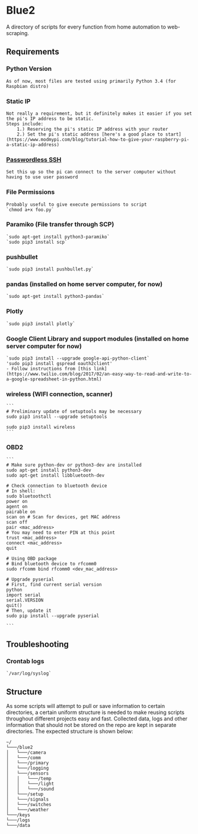 # Blue2
A directory of scripts for every function from home automation to web-scraping. 

## Requirements
### Python Version
    As of now, most files are tested using primarily Python 3.4 (for Raspbian distro)

### Static IP
    Not really a requirement, but it definitely makes it easier if you set the pi's IP address to be static.
    Steps include:
        1.) Reserving the pi's static IP address with your router
        2.) Set the pi's static address [here's a good place to start](https://www.modmypi.com/blog/tutorial-how-to-give-your-raspberry-pi-a-static-ip-address)

### [Passwordless SSH](https://www.raspberrypi.org/documentation/remote-access/ssh/passwordless.md)
    Set this up so the pi can connect to the server computer without having to use user password


### File Permissions
    Probably useful to give execute permissions to script
    `chmod a+x foo.py`

### Paramiko (File transfer through SCP)
    `sudo apt-get install python3-paramiko`
    `sudo pip3 install scp`

### pushbullet
    `sudo pip3 install pushbullet.py`

### pandas (installed on home server computer, for now)
    `sudo apt-get install python3-pandas`

### Plotly
    `sudo pip3 install plotly`

### Google Client Library and support modules (installed on home server computer for now)
    `sudo pip3 install --upgrade google-api-python-client`
    'sudo pip3 install gspread oauth2client'
    - Follow instructions from [this link](https://www.twilio.com/blog/2017/02/an-easy-way-to-read-and-write-to-a-google-spreadsheet-in-python.html)

### wireless (WIFI connection, scanner)
    ```
    # Preliminary update of setuptools may be necessary
    sudo pip3 install --upgrade setuptools

    sudo pip3 install wireless
    ```
### OBD2
    ```
    # Make sure python-dev or python3-dev are installed
    sudo apt-get install python3-dev
    sudo apt-get install libbluetooth-dev

    # Check connection to bluetooth device
    # In shell:
    sudo bluetoothctl
    power on
    agent on
    pairable on
    scan on # Scan for devices, get MAC address
    scan off
    pair <mac_address>
    # You may need to enter PIN at this point
    trust <mac_address>
    connect <mac_address>
    quit

    # Using OBD package
    # Bind bluetooth device to rfcomm0
    sudo rfcomm bind rfcomm0 <dev_mac_address>

    # Upgrade pyserial
    # First, find current serial version
    python
    import serial
    serial.VERSION
    quit()
    # Then, update it
    sudo pip install --upgrade pyserial

    ```

## Troubleshooting

### Crontab logs
    `/var/log/syslog`



## Structure
As some scripts will attempt to pull or save information to certain directories, a certain uniform structure is needed to make reusing scripts throughout different projects easy and fast. Collected data, logs and other information that should not be stored on the repo are kept in separate directories. The expected structure is shown below:
```
~/
└───/blue2
│   └───/camera
│   └───/comm
│   └───/primary
│   └───/logging
│   └───/sensors
│   │   └───/temp
│   │   └───/light
│   │   └───/sound
│   └───/setup
│   └───/signals
│   └───/switches
│   └───/weather
└───/keys
└───/logs
└───/data
```
  
